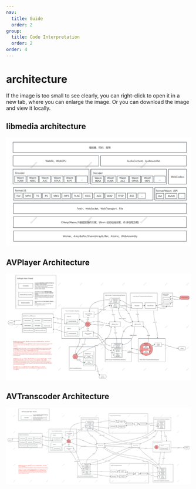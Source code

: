 ```yaml
---
nav:
  title: Guide
  order: 2
group:
  title: Code Interpretation
  order: 2
order: 4
---
```


# architecture

If the image is too small to see clearly, you can right-click to open it in a new tab, where you can enlarge the image. Or you can download the image and view it locally.

## libmedia architecture

![](../image/libmedia-module.png)

## AVPlayer Architecture

![](../image/libmedia-avplayer-pipeline.png)

## AVTranscoder Architecture

![](../image/libmedia-avtranscode-pipeline.png)